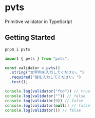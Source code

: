 # pvts

Primitive validator in TypeScript

## Getting Started

```sh
pnpm i pvts
```

```ts
import { pvts } from "pvts";

const validator = pvts()
  .string("文字列を入力してください。")
  .required("値を入力してください。")
  .test();

console.log(validator("foo")) // true
console.log(validator("")) // false
console.log(validator(9)) // false
console.log(validator(null)) // false
console.log(validator()) // false
```

